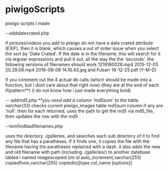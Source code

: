 # piwigoScripts

piwigo scripts I made

--adddatecrated.php

if pictures/videos you add to piwigo do not have a date crated attribute (EXIF), then it is blank, which causes a out of order issue when you select the sort by 'Date Crated'.  If the date is in the filename, this will search for it via regular expressions and pull it out, all the way the the 'seconds'.
the following versions of filenames should work  1219160028.mp4  2015-12-05 20.29.08.mp4 2016-08-08 14.16.43.jpg  and Fubarr 16-12-25.pdf (Y-M-D)

If you comment out the 4 actual db calls (which should be made into a function, but I dont care about that right now) (they are at the end of each if(pattern**) (i do not know how i just made everything bold) 

-- addmd5.php
***you need add a column 'md5sum' to the table.  varchar(33)* 
checks current piwigo_images table md5sum column if any are 'null'.  then for each returned, uses the path to get the md5 via md5_file, then updates the row with the md5

--tomfindbadfilenames.php

uses the directory ./galleries, and searches each sub directory of it to find any file that has a paratheses.  if it finds one, it copies the file with the filename having the  paratheses replalced with a dash.  it also adds the new and old filename with path (including ./galleries/) to another database tabled i named imagescopied (int id auto_increment,varchar(255) copiedfrom,varchar(255) copiedto)[type col_name [options]]
